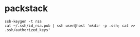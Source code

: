 # packstack
`ssh-keygen -t rsa`  
`cat ~/.ssh/id_rsa.pub | ssh user@host 'mkdir -p .ssh; cat >> .ssh/authorized_keys'`
